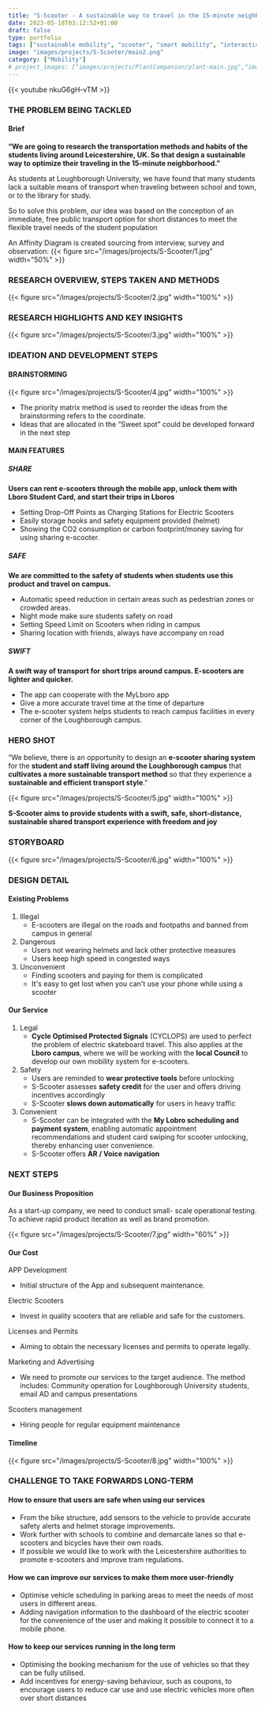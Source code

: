 ```yaml
---
title: "S-Scooter - A sustainable way to travel in the 15-minute neighborhood in Loughborough"
date: 2023-05-18T03:12:52+01:00
draft: false
type: portfolio
tags: ["sustainable mobility", "scooter", "smart mobility", "interactive design"]
image: "images/projects/S-Scooter/main2.png"
category: ["Mobility"]
# project_images: ["images/projects/PlantCompanion/plant-main.jpg","images/projects/PlantCompanion/plant-bottom.jpg"]
---
```


{{< youtube nkuG6gH-vTM >}}

### THE PROBLEM BEING TACKLED
#### Brief

**“We are going to research the transportation methods and habits of the students living around Leicestershire, UK. So that design a sustainable way to optimize their traveling in the 15-minute neighborhood.”**

As students at Loughborough University, we have found that
many students lack a suitable means of transport when traveling
between school and town, or to the library for study.

So to solve this problem, our idea was based on the conception
of an immediate, free public transport option for short distances to
meet the flexible travel needs of the student population

An Affinity Diagram is created sourcing from interview, survey and observation:
{{< figure src="/images/projects/S-Scooter/1.jpg" width="50%" >}}

### RESEARCH OVERVIEW, STEPS TAKEN AND METHODS

{{< figure src="/images/projects/S-Scooter/2.jpg" width="100%" >}}

### RESEARCH HIGHLIGHTS AND KEY INSIGHTS

{{< figure src="/images/projects/S-Scooter/3.jpg" width="100%" >}}

### IDEATION AND DEVELOPMENT STEPS
#### BRAINSTORMING

{{< figure src="/images/projects/S-Scooter/4.jpg" width="100%" >}}

- The priority matrix method is used to reorder the ideas from the brainstorming refers to the coordinate.
- Ideas that are allocated in the “Sweet spot” could be developed forward in the next step

#### MAIN FEATURES
##### SHARE
**Users can rent e-scooters through the mobile app,
unlock them with Lboro Student Card, and start
their trips in Lboros**

- Setting Drop-Off Points as Charging Stations for Electric Scooters
- Easily storage hooks and safety equipment provided (helmet)
- Showing the CO2 consumption or carbon footprint/money saving for using sharing e-scooter.

##### SAFE
**We are committed to the safety of students when
students use this product and travel on campus.**

- Automatic speed reduction in certain areas such as pedestrian zones or crowded areas.
- Night mode make sure students safety on road
- Setting Speed Limit on Scooters when riding in campus
- Sharing location with friends, always have accompany on road


##### SWIFT
**A swift way of transport for short trips around campus. E-scooters are lighter and quicker.**
- The app can cooperate with the MyLboro app
- Give a more accurate travel time at the time of departure
- The e-scooter system helps students to reach campus facilities in every corner of the Loughborough campus.

### HERO SHOT
“We believe, there is an opportunity to design an **e-scooter sharing system** for the **student and
staff living around the Loughborough campus** that **cultivates a more sustainable transport
method** so that they experience a **sustainable and efficient transport style**.”

{{< figure src="/images/projects/S-Scooter/5.jpg" width="100%" >}}

**S-Scooter aims to provide students with a swift, safe, short-distance,
sustainable shared transport experience with freedom and joy**

### STORYBOARD
{{< figure src="/images/projects/S-Scooter/6.jpg" width="100%" >}}

### DESIGN DETAIL
#### Existing Problems
1. Illegal
   - E-scooters are illegal on the
roads and footpaths and
banned from campus in
general
2. Dangerous
   - Users not wearing helmets and lack other protective measures
   - Users keep high speed in congested ways
3. Unconvenient
   - Finding scooters and paying for them is complicated
   - It's easy to get lost when you can't use your phone while using a scooter

#### Our Service
1. Legal
    - **Cycle Optimised Protected Signals** (CYCLOPS) are used to perfect the
problem of electric skateboard travel. This also applies at the **Lboro campus**, where we will be working with the **local Council** to develop our
own mobility system for e-scooters.
2. Safety
   - Users are reminded to **wear protective tools** before unlocking
   - S-Scooter assesses **safety credit** for the user and offers driving
incentives accordingly
   - S-Scooter **slows down automatically** for users in heavy traffic
1. Convenient
   - S-Scooter can be integrated with the **My Lobro scheduling and payment system**, enabling automatic appointment recommendations and student
card swiping for scooter unlocking, thereby enhancing user
convenience.
   - S-Scooter offers **AR / Voice navigation**



### NEXT STEPS
#### Our Business Proposition
As a start-up company, we need to conduct small-
scale operational testing. To achieve rapid product
iteration as well as brand promotion.

{{< figure src="/images/projects/S-Scooter/7.jpg" width="60%" >}}

#### Our Cost
APP Development
- Initial structure of the App and subsequent maintenance.

Electric Scooters
- Invest in quality scooters that are reliable and safe for the
customers.

Licenses and Permits
- Aiming to obtain the necessary licenses and permits to operate
legally.

Marketing and Advertising
- We need to promote our services to the target audience. The
method includes: Community operation for Loughborough
University students, email AD and campus presentations

Scooters management
- Hiring people for regular equipment maintenance

#### Timeline
{{< figure src="/images/projects/S-Scooter/8.jpg" width="100%" >}}


### CHALLENGE TO TAKE FORWARDS LONG-TERM
#### How to ensure that users are safe when using our services
- From the bike structure, add sensors to the vehicle to provide accurate safety alerts and helmet storage improvements.
- Work further with schools to combine and demarcate lanes so that e-scooters and bicycles have their own roads.
- If possible we would like to work with the Leicestershire authorities to promote e-scooters and improve tram regulations.

#### How we can improve our services to make them more user-friendly
- Optimise vehicle scheduling in parking areas to meet the needs of most users in different areas.
- Adding navigation information to the dashboard of the electric scooter for the convenience of the user and making it possible to connect it to a mobile phone.

#### How to keep our services running in the long term
- Optimising the booking mechanism for the use of vehicles so that they can be fully utilised.
- Add incentives for energy-saving behaviour, such as coupons, to encourage users to reduce car use and use electric vehicles more often over short distances
